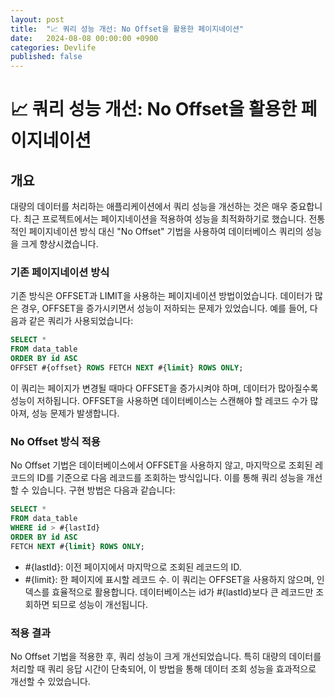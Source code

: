 ```yaml
---
layout: post
title:  "📈 쿼리 성능 개선: No Offset을 활용한 페이지네이션"
date:   2024-08-08 00:00:00 +0900
categories: Devlife
published: false
---
```

# 📈 쿼리 성능 개선: No Offset을 활용한 페이지네이션
## 개요
대량의 데이터를 처리하는 애플리케이션에서 쿼리 성능을 개선하는 것은 매우 중요합니다. 최근 프로젝트에서는 페이지네이션을 적용하여 성능을 최적화하기로 했습니다. 전통적인 페이지네이션 방식 대신 "No Offset" 기법을 사용하여 데이터베이스 쿼리의 성능을 크게 향상시켰습니다.

### 기존 페이지네이션 방식
기존 방식은 OFFSET과 LIMIT을 사용하는 페이지네이션 방법이었습니다. 데이터가 많은 경우, OFFSET을 증가시키면서 성능이 저하되는 문제가 있었습니다. 예를 들어, 다음과 같은 쿼리가 사용되었습니다:

```sql
SELECT *
FROM data_table
ORDER BY id ASC
OFFSET #{offset} ROWS FETCH NEXT #{limit} ROWS ONLY;
```
이 쿼리는 페이지가 변경될 때마다 OFFSET을 증가시켜야 하며, 데이터가 많아질수록 성능이 저하됩니다. OFFSET을 사용하면 데이터베이스는 스캔해야 할 레코드 수가 많아져, 성능 문제가 발생합니다.
### No Offset 방식 적용
No Offset 기법은 데이터베이스에서 OFFSET을 사용하지 않고, 마지막으로 조회된 레코드의 ID를 기준으로 다음 레코드를 조회하는 방식입니다. 이를 통해 쿼리 성능을 개선할 수 있습니다. 구현 방법은 다음과 같습니다:

```sql
SELECT *
FROM data_table
WHERE id > #{lastId}
ORDER BY id ASC
FETCH NEXT #{limit} ROWS ONLY;
```
- #{lastId}: 이전 페이지에서 마지막으로 조회된 레코드의 ID.
- #{limit}: 한 페이지에 표시할 레코드 수.
이 쿼리는 OFFSET을 사용하지 않으며, 인덱스를 효율적으로 활용합니다. 데이터베이스는 id가 #{lastId}보다 큰 레코드만 조회하면 되므로 성능이 개선됩니다.

### 적용 결과
No Offset 기법을 적용한 후, 쿼리 성능이 크게 개선되었습니다. 특히 대량의 데이터를 처리할 때 쿼리 응답 시간이 단축되어, 이 방법을 통해 데이터 조회 성능을 효과적으로 개선할 수 있었습니다.